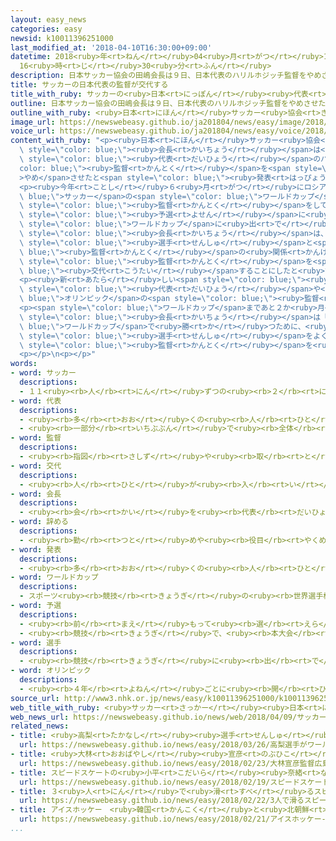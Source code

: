 ```yaml
---
layout: easy_news
categories: easy
newsid: k10011396251000
last_modified_at: '2018-04-10T16:30:00+09:00'
datetime: 2018<ruby>年<rt>ねん</rt></ruby>04<ruby>月<rt>がつ</rt></ruby>10<ruby>日<rt>にち</rt></ruby>
  16<ruby>時<rt>じ</rt></ruby>30<ruby>分<rt>ふん</rt></ruby>
description: 日本サッカー協会の田嶋会長は９日、日本代表のハリルホジッチ監督をやめさせたと発表しました。
title: サッカーの日本代表の監督が交代する
title_with_ruby: サッカーの<ruby>日本<rt>にっぽん</rt></ruby><ruby>代表<rt>だいひょう</rt></ruby>の<ruby>監督<rt>かんとく</rt></ruby>が<ruby>交代<rt>こうたい</rt></ruby>する
outline: 日本サッカー協会の田嶋会長は９日、日本代表のハリルホジッチ監督をやめさせたと発表しました。
outline_with_ruby: <ruby>日本<rt>にほん</rt></ruby>サッカー<ruby>協会<rt>きょうかい</rt></ruby>の<ruby>田嶋<rt>たしま</rt></ruby><ruby>会長<rt>かいちょう</rt></ruby>は<ruby>９日<rt>ここのか</rt></ruby>、<ruby>日本<rt>にっぽん</rt></ruby><ruby>代表<rt>だいひょう</rt></ruby>のハリルホジッチ<ruby>監督<rt>かんとく</rt></ruby>をやめさせたと<ruby>発表<rt>はっぴょう</rt></ruby>しました。
image_url: https://newswebeasy.github.io/ja201804/news/easy/image/2018/04/10/k10011396251000.jpg
voice_url: https://newswebeasy.github.io/ja201804/news/easy/voice/2018/04/10/k10011396251000.mp4
content_with_ruby: "<p><ruby>日本<rt>にほん</rt></ruby>サッカー<ruby>協会<rt>きょうかい</rt></ruby>の<ruby>田嶋<rt>たしま</rt></ruby><span\
  \ style=\"color: blue;\"><ruby>会長<rt>かいちょう</rt></ruby></span>は<ruby>９日<rt>ここのか</rt></ruby>、<ruby>日本<rt>にっぽん</rt></ruby><span\
  \ style=\"color: blue;\"><ruby>代表<rt>だいひょう</rt></ruby></span>のハリルホジッチ<span style=\"\
  color: blue;\"><ruby>監督<rt>かんとく</rt></ruby></span>を<span style=\"color: blue;\"\
  >やめ</span>させたと<span style=\"color: blue;\"><ruby>発表<rt>はっぴょう</rt></ruby></span>しました。</p>\n\
  <p><ruby>今年<rt>ことし</rt></ruby>６<ruby>月<rt>がつ</rt></ruby>にロシアで<span style=\"color:\
  \ blue;\">サッカー</span>の<span style=\"color: blue;\">ワールドカップ</span>が<ruby>始<rt>はじ</rt></ruby>まります。ハリルホジッチさんが<span\
  \ style=\"color: blue;\"><ruby>監督<rt>かんとく</rt></ruby></span>をしている<ruby>間<rt>あいだ</rt></ruby>、<ruby>日本<rt>にっぽん</rt></ruby>は<span\
  \ style=\"color: blue;\"><ruby>予選<rt>よせん</rt></ruby></span>に<ruby>勝<rt>か</rt></ruby>って<span\
  \ style=\"color: blue;\">ワールドカップ</span>に<ruby>出<rt>で</rt></ruby>ることが<ruby>決<rt>き</rt></ruby>まりました。しかし、３<ruby>月<rt>がつ</rt></ruby>に<ruby>行<rt>おこな</rt></ruby>った２つの<ruby>試合<rt>しあい</rt></ruby>では<ruby>勝<rt>か</rt></ruby>つことができませんでした。<ruby>田嶋<rt>たしま</rt></ruby><span\
  \ style=\"color: blue;\"><ruby>会長<rt>かいちょう</rt></ruby></span>は、この<ruby>試合<rt>しあい</rt></ruby>のあと<span\
  \ style=\"color: blue;\"><ruby>選手<rt>せんしゅ</rt></ruby></span>と<span style=\"color:\
  \ blue;\"><ruby>監督<rt>かんとく</rt></ruby></span>の<ruby>関係<rt>かんけい</rt></ruby>が<ruby>悪<rt>わる</rt></ruby>くなったため、<span\
  \ style=\"color: blue;\"><ruby>監督<rt>かんとく</rt></ruby></span>を<span style=\"color:\
  \ blue;\"><ruby>交代<rt>こうたい</rt></ruby></span>することにしたと<ruby>言<rt>い</rt></ruby>っています。</p>\n\
  <p><ruby>新<rt>あたら</rt></ruby>しい<span style=\"color: blue;\"><ruby>監督<rt>かんとく</rt></ruby></span>は<ruby>西野<rt>にしの</rt></ruby><ruby>朗<rt>あきら</rt></ruby>さんです。<ruby>西野<rt>にしの</rt></ruby>さんは２０<ruby>歳<rt>さい</rt></ruby><ruby>以下<rt>いか</rt></ruby>の<ruby>日本<rt>にっぽん</rt></ruby><span\
  \ style=\"color: blue;\"><ruby>代表<rt>だいひょう</rt></ruby></span>や<span style=\"color:\
  \ blue;\">オリンピック</span>の<span style=\"color: blue;\"><ruby>監督<rt>かんとく</rt></ruby></span>などをしました。</p>\n\
  <p><span style=\"color: blue;\">ワールドカップ</span>まであと２か<ruby>月<rt>げつ</rt></ruby>です。<ruby>田嶋<rt>たしま</rt></ruby><span\
  \ style=\"color: blue;\"><ruby>会長<rt>かいちょう</rt></ruby></span>は「<span style=\"color:\
  \ blue;\">ワールドカップ</span>で<ruby>勝<rt>か</rt></ruby>つために、<ruby>日本<rt>にっぽん</rt></ruby>の<span\
  \ style=\"color: blue;\"><ruby>選手<rt>せんしゅ</rt></ruby></span>をよく<ruby>知<rt>し</rt></ruby>っている<ruby>西野<rt>にしの</rt></ruby>さんに<span\
  \ style=\"color: blue;\"><ruby>監督<rt>かんとく</rt></ruby></span>を<ruby>頼<rt>たの</rt></ruby>むことにしました」と<ruby>説明<rt>せつめい</rt></ruby>しました。</p>\n\
  <p></p>\n<p></p>"
words:
- word: サッカー
  descriptions:
  - １１<ruby><rb>人</rb><rt>にん</rt></ruby>ずつの<ruby><rb>２</rb><rt>に</rt></ruby>チームが、<ruby><rb>手</rb><rt>て</rt></ruby>を<ruby><rb>使</rb><rt>つか</rt></ruby>わずに、ボールを<ruby><rb>相手</rb><rt>あいて</rt></ruby>のゴールにけりこんで<ruby><rb>得点</rb><rt>とくてん</rt></ruby>をきそう<ruby><rb>競技</rb><rt>きょうぎ</rt></ruby>。フットボール。
- word: 代表
  descriptions:
  - <ruby><rb>多</rb><rt>おお</rt></ruby>くの<ruby><rb>人</rb><rt>ひと</rt></ruby>に<ruby><rb>代</rb><rt>か</rt></ruby>わって<ruby><rb>何</rb><rt>なに</rt></ruby>かをすること。また、その<ruby><rb>人</rb><rt>ひと</rt></ruby>。
  - <ruby><rb>一部分</rb><rt>いちぶぶん</rt></ruby>で<ruby><rb>全体</rb><rt>ぜんたい</rt></ruby>の<ruby><rb>特色</rb><rt>とくしょく</rt></ruby>を<ruby><rb>表</rb><rt>あらわ</rt></ruby>すこと。また、そのもの。
- word: 監督
  descriptions:
  - <ruby><rb>指図</rb><rt>さしず</rt></ruby>や<ruby><rb>取</rb><rt>と</rt></ruby>りしまりなどをすること。また、その<ruby><rb>人</rb><rt>ひと</rt></ruby>。
- word: 交代
  descriptions:
  - <ruby><rb>人</rb><rt>ひと</rt></ruby>が<ruby><rb>入</rb><rt>い</rt></ruby>れかわること。かわり<ruby><rb>合</rb><rt>あ</rt></ruby>うこと。
- word: 会長
  descriptions:
  - <ruby><rb>会</rb><rt>かい</rt></ruby>を<ruby><rb>代表</rb><rt>だいひょう</rt></ruby>する<ruby><rb>人</rb><rt>ひと</rt></ruby>。
- word: 辞める
  descriptions:
  - <ruby><rb>勤</rb><rt>つと</rt></ruby>めや<ruby><rb>役目</rb><rt>やくめ</rt></ruby>から<ruby><rb>退</rb><rt>しりぞ</rt></ruby>く。
- word: 発表
  descriptions:
  - <ruby><rb>多</rb><rt>おお</rt></ruby>くの<ruby><rb>人</rb><rt>ひと</rt></ruby>に<ruby><rb>広</rb><rt>ひろ</rt></ruby>く<ruby><rb>知</rb><rt>し</rt></ruby>らせること。
- word: ワールドカップ
  descriptions:
  - スポーツ<ruby><rb>競技</rb><rt>きょうぎ</rt></ruby>の<ruby><rb>世界選手権大会</rb><rt>せかいせんしゅけんたいかい</rt></ruby>の<ruby><rb>優勝者</rb><rt>ゆうしょうしゃ</rt></ruby>にあたえられるカップ。また、そのカップを<ruby><rb>争</rb><rt>あらそ</rt></ruby>う<ruby><rb>大会</rb><rt>たいかい</rt></ruby>。<ruby><rb>W杯</rb><rt>ダブリューはい</rt></ruby>。
- word: 予選
  descriptions:
  - <ruby><rb>前</rb><rt>まえ</rt></ruby>もって<ruby><rb>選</rb><rt>えら</rt></ruby>ぶこと。
  - <ruby><rb>競技</rb><rt>きょうぎ</rt></ruby>で、<ruby><rb>本大会</rb><rt>ほんたいかい</rt></ruby>に<ruby><rb>出</rb><rt>で</rt></ruby>る<ruby><rb>人</rb><rt>ひと</rt></ruby>やチームを<ruby><rb>決</rb><rt>き</rt></ruby>めること。また、その<ruby><rb>試合</rb><rt>しあい</rt></ruby>。
- word: 選手
  descriptions:
  - <ruby><rb>競技</rb><rt>きょうぎ</rt></ruby>に<ruby><rb>出</rb><rt>で</rt></ruby>るために<ruby><rb>選</rb><rt>えら</rt></ruby>ばれた<ruby><rb>人</rb><rt>ひと</rt></ruby>。
- word: オリンピック
  descriptions:
  - <ruby><rb>４年</rb><rt>よねん</rt></ruby>ごとに<ruby><rb>開</rb><rt>ひら</rt></ruby>かれ、<ruby><rb>世界</rb><rt>せかい</rt></ruby>じゅうの<ruby><rb>国々</rb><rt>くにぐに</rt></ruby>から<ruby><rb>選手</rb><rt>せんしゅ</rt></ruby>が<ruby><rb>参加</rb><rt>さんか</rt></ruby>する<ruby><rb>競技大会</rb><rt>きょうぎたいかい</rt></ruby>。<ruby><rb>古代</rb><rt>こだい</rt></ruby>ギリシャのオリンピアで<ruby><rb>開</rb><rt>ひら</rt></ruby>かれた<ruby><rb>古代</rb><rt>こだい</rt></ruby>オリンピックにならって、フランスのクーベルタンの<ruby><rb>力</rb><rt>ちから</rt></ruby>で、１８９６<ruby><rb>年</rb><rt>ねん</rt></ruby>にギリシャのアテネで<ruby><rb>開</rb><rt>ひら</rt></ruby>かれたのが、<ruby><rb>近代</rb><rt>きんだい</rt></ruby>オリンピックの<ruby><rb>始</rb><rt>はじ</rt></ruby>まり。<ruby><rb>五輪</rb><rt>ごりん</rt></ruby>。
source_url: http://www3.nhk.or.jp/news/easy/k10011396251000/k10011396251000.html
web_title_with_ruby: <ruby>サッカー<rt>さっかー</rt></ruby><ruby>日本<rt>にっぽん</rt></ruby><ruby>代表<rt>だいひょう</rt></ruby><ruby>監督<rt>かんとく</rt></ruby>に<ruby>西野<rt>にしの</rt></ruby><ruby>朗<rt>あきら</rt></ruby><ruby>氏<rt>し</rt></ruby>
web_news_url: https://newswebeasy.github.io/news/web/2018/04/09/サッカー日本代表監督に西野朗氏
related_news:
- title: <ruby>高梨<rt>たかなし</rt></ruby><ruby>選手<rt>せんしゅ</rt></ruby>がワールドカップで<ruby>優勝<rt>ゆうしょう</rt></ruby>　いちばん<ruby>多<rt>おお</rt></ruby>い<ruby>記録<rt>きろく</rt></ruby>になる
  url: https://newswebeasy.github.io/news/easy/2018/03/26/高梨選手がワールドカップで優勝-いちばん多い記録になる
- title: <ruby>大林<rt>おおばやし</rt></ruby><ruby>宣彦<rt>のぶひこ</rt></ruby><ruby>監督<rt>かんとく</rt></ruby>「<ruby>広島<rt>ひろしま</rt></ruby>に<ruby>原爆<rt>げんばく</rt></ruby>が<ruby>落<rt>お</rt></ruby>とされるまでを<ruby>映画<rt>えいが</rt></ruby>にする」
  url: https://newswebeasy.github.io/news/easy/2018/02/23/大林宣彦監督広島に原爆が落とされるまでを映画にする
- title: スピードスケートの<ruby>小平<rt>こだいら</rt></ruby><ruby>奈緒<rt>なお</rt></ruby><ruby>選手<rt>せんしゅ</rt></ruby>が<ruby>金<rt>きん</rt></ruby>メダルを<ruby>取<rt>と</rt></ruby>る
  url: https://newswebeasy.github.io/news/easy/2018/02/19/スピードスケートの小平奈緒選手が金メダルを取る
- title: ３<ruby>人<rt>にん</rt></ruby>で<ruby>滑<rt>すべ</rt></ruby>るスピードスケートの<ruby>女子<rt>じょし</rt></ruby><ruby>団体<rt>だんたい</rt></ruby>で<ruby>日本<rt>にっぽん</rt></ruby>が<ruby>金<rt>きん</rt></ruby>メダル
  url: https://newswebeasy.github.io/news/easy/2018/02/22/3人で滑るスピードスケートの女子団体で日本が金メダル
- title: アイスホッケー　<ruby>韓国<rt>かんこく</rt></ruby>と<ruby>北朝鮮<rt>きたちょうせん</rt></ruby>のチームの<ruby>試合<rt>しあい</rt></ruby>が<ruby>全部<rt>ぜんぶ</rt></ruby><ruby>終<rt>お</rt></ruby>わる
  url: https://newswebeasy.github.io/news/easy/2018/02/21/アイスホッケー-韓国と北朝鮮のチームの試合が全部終わる
...
```

